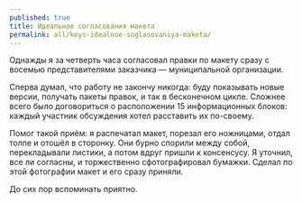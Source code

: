 ```yaml
---
published: true
title: Идеальное согласования макета
permalink: all/keys-idealnoe-soglasovaniya-maketa/
---
```


Однажды я за четверть часа согласовал правки по макету сразу с восемью представителями заказчика — муниципальной организации.

Сперва думал, что работу не закончу никогда: буду показывать новые версии, получать пакеты правок, и так в бесконечном цикле. Сложнее всего было договориться о расположении 15 информационных блоков: каждый участник обсуждения хотел расставить их по-своему.

Помог такой приём: я распечатал макет, порезал его ножницами, отдал толпе и отошёл в сторонку. Они бурно спорили между собой, перекладывали листики, а потом вдруг пришли к консенсусу. Я уточнил, все ли согласны, и торжественно сфотографировал бумажки. Сделал по этой фотографии макет и его сразу приняли.

До сих пор вспоминать приятно.
